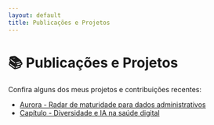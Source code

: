 ```yaml
---
layout: default
title: Publicações e Projetos
---
```


# 📚 Publicações e Projetos

Confira alguns dos meus projetos e contribuições recentes:

- [Aurora - Radar de maturidade para dados administrativos](https://mairalmas.shinyapps.io/auroraBta_eng/)
- [Capítulo - Diversidade e IA na saúde digital](https://itsrio.org/wp-content/uploads/2017/01/01-ITS_UERJ_POS_2024_V3.pdf)
